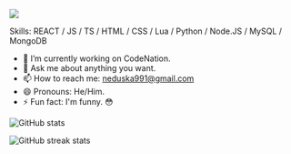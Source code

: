 ![](https://cdn.discordapp.com/attachments/910561139384012800/926422519060258886/tumblr_e92be5bd7731d9e85eddeb6bc73d0ff7_9c121275_540.gif)


Skills: REACT / JS / TS / HTML / CSS / Lua / Python / Node.JS / MySQL / MongoDB

- 🔭 I’m currently working on CodeNation. 
- 💬 Ask me about anything you want. 
- 📫 How to reach me: neduska991@gmail.com 
- 😄 Pronouns: He/Him. 
- ⚡ Fun fact: I'm funny. 😳 

![GitHub stats](https://github-readme-stats.vercel.app/api?username=Neozxc&show_icons=true)  

![GitHub streak stats](https://github-readme-streak-stats.herokuapp.com/?user=Neozxc)  

